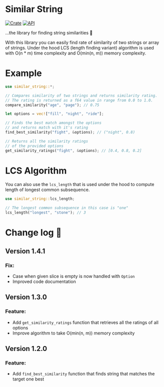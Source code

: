 # Similar String
[![Crate](https://img.shields.io/crates/v/similar-string.svg)](https://crates.io/crates/similar-string)
[![API](https://docs.rs/rand/badge.svg)](https://docs.rs/similar-string/)

...the library for finding string similarities 🔎
 
With this library you can easily find rate of similarity of two strings or array of strings.
Under the hood LCS (length finding variant) algorithm is used with O(n * m) time complexity and O(min(n, m)) memory complexity.

# Example
```rust
use similar_string::*;

// Compares similarity of two strings and returns similarity rating.
// The rating is returned as a f64 value in range from 0.0 to 1.0.
compare_similarity("age", "page"); // 0.75

let options = vec!["fill", "night", "ride"];

// Finds the best match amongst the options
// and returns match with it's rating
find_best_similarity("fight", &options); // ("night", 0.8)

// Returns all the similarity ratings
// of the provided options
get_similarity_ratings("fight", &options); // [0.4, 0.8, 0.2]
```

# LCS Algorithm

You can also use the `lcs_length` that is used under the hood to compute length of longest common subsequence.

```rust
use similar_string::lcs_length;

// The longest common subsequence in this case is "one"
lcs_length("longest", "stone"); // 3
```

# Change log 🚀

## Version 1.4.1
### Fix:
- Case when given slice is empty is now handled with `Option`
- Improved code documentation

## Version 1.3.0
### Feature:
- Add `get_similarity_ratings` function that retrieves all the ratings of all options
- Improve algorithm to take O(min(n, m)) memory complexity

## Version 1.2.0
### Feature:
- Add `find_best_similarity` function that finds string that matches the target one best
